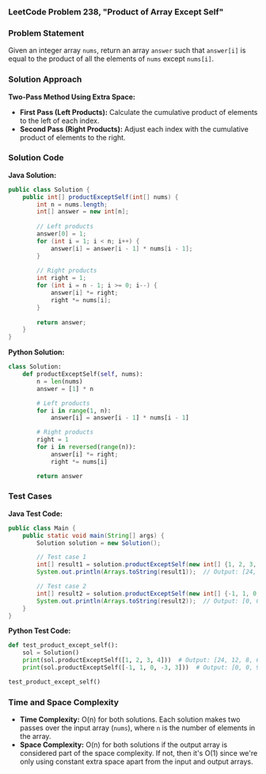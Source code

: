 ### LeetCode Problem 238, "Product of Array Except Self"

### Problem Statement
Given an integer array `nums`, return an array `answer` such that `answer[i]` is equal to the product of all the elements of `nums` except `nums[i]`.

### Solution Approach
**Two-Pass Method Using Extra Space:**
- **First Pass (Left Products):** Calculate the cumulative product of elements to the left of each index.
- **Second Pass (Right Products):** Adjust each index with the cumulative product of elements to the right.

### Solution Code

**Java Solution:**
```java
public class Solution {
    public int[] productExceptSelf(int[] nums) {
        int n = nums.length;
        int[] answer = new int[n];
        
        // Left products
        answer[0] = 1;
        for (int i = 1; i < n; i++) {
            answer[i] = answer[i - 1] * nums[i - 1];
        }
        
        // Right products
        int right = 1;
        for (int i = n - 1; i >= 0; i--) {
            answer[i] *= right;
            right *= nums[i];
        }
        
        return answer;
    }
}
```

**Python Solution:**
```python
class Solution:
    def productExceptSelf(self, nums):
        n = len(nums)
        answer = [1] * n

        # Left products
        for i in range(1, n):
            answer[i] = answer[i - 1] * nums[i - 1]

        # Right products
        right = 1
        for i in reversed(range(n)):
            answer[i] *= right;
            right *= nums[i]

        return answer
```

### Test Cases

**Java Test Code:**
```java
public class Main {
    public static void main(String[] args) {
        Solution solution = new Solution();

        // Test case 1
        int[] result1 = solution.productExceptSelf(new int[] {1, 2, 3, 4});
        System.out.println(Arrays.toString(result1));  // Output: [24, 12, 8, 6]

        // Test case 2
        int[] result2 = solution.productExceptSelf(new int[] {-1, 1, 0, -3, 3});
        System.out.println(Arrays.toString(result2));  // Output: [0, 0, 9, 0, 0]
    }
}
```

**Python Test Code:**
```python
def test_product_except_self():
    sol = Solution()
    print(sol.productExceptSelf([1, 2, 3, 4]))  # Output: [24, 12, 8, 6]
    print(sol.productExceptSelf([-1, 1, 0, -3, 3]))  # Output: [0, 0, 9, 0, 0]

test_product_except_self()
```

### Time and Space Complexity
- **Time Complexity:** O(n) for both solutions. Each solution makes two passes over the input array (`nums`), where `n` is the number of elements in the array.
- **Space Complexity:** O(n) for both solutions if the output array is considered part of the space complexity. If not, then it's O(1) since we're only using constant extra space apart from the input and output arrays.
